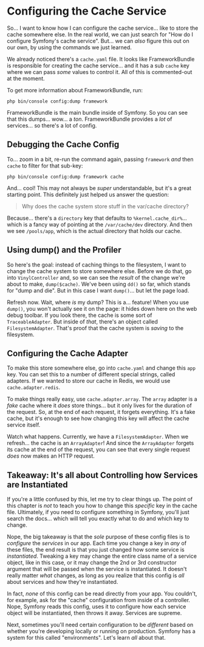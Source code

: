 # Configuring the Cache Service

So... I want to know how I can configure the cache service... like to store the
cache somewhere else. In the real world, we can just search for "How do I configure
Symfony's cache service". But... we can *also* figure this out on our own, by
using the commands we just learned.

We already noticed there's a `cache.yaml` file. It looks like FrameworkBundle is
responsible for creating the cache service... and it has a sub `cache` key where
we can pass *some* values to control it. All of this is commented-out at the moment.

To get more information about FrameworkBundle, run:

```terminal
php bin/console config:dump framework
```

FrameworkBundle is the main bundle inside of Symfony. So you can see that this
dumps... wow... a *ton*. FrameworkBundle provides a *lot* of services... so there's
a lot of config.

## Debugging the Cache Config

To... zoom in a bit, re-run the command again, passing `framework` *and* then
`cache` to filter for that sub-key:

```terminal-silent
php bin/console config:dump framework cache
```

And... cool! This may not always be *super* understandable, but it's a great starting
point. This definitely just helped us answer the question:

> Why does the cache system store stuff in the var/cache directory?

Because... there's a `directory` key that defaults to `%kernel.cache_dir%`... which
is a fancy way of pointing at the `/var/cache/dev` directory. And then we see
`/pools/app`, which is the actual directory that holds our cache.

## Using dump() and the Profiler

So here's the goal: instead of caching things to the filesystem, I want to change
the cache system to store somewhere else. Before we do that, go into
`VinylController` and, so we can see the *result* of the change we're about to make,
`dump($cache)`. We've been using `dd()` so far, which stands for "dump and die".
But in this case I want `dump()`... but let the page load.

Refresh now. Wait, where *is* my dump? This is a... feature! When you use `dump()`,
you won't actually see it on the page: it hides down here on the web debug toolbar.
If you look there, the cache is some sort of `TraceableAdapter`. But inside of *that*,
there's an object called `FilesystemAdapter`. That's proof that the cache system
is *saving* to the filesystem.

## Configuring the Cache Adapter

To make this store somewhere else, go into `cache.yaml` and change this `app` key.
You can set this to a number of different special strings, called adapters. If we
wanted to store our cache in Redis, we would use `cache.adapter.redis`.

To make things really easy, use `cache.adapter.array`. The `array` adapter is a
*fake* cache where it *does* store things... but it only lives for the duration
of the request. So, at the end of each request, it forgets everything. It's a
fake cache, but it's enough to see how changing this key will affect the cache
service itself.

Watch what happens. Currently, we have a `FilesystemAdapter`. When we refresh...
the cache is an `ArrayAdapter`! And since the `ArrayAdapter` forgets its cache at
the end of the request, you can see that every single request *does* now makes an
HTTP request.

## Takeaway: It's all about Controlling how Services are Instantiated

If you're a little confused by this, let me try to clear things up. The point of
this chapter is *not* to teach you how to change this *specific* key in the cache
file. Ultimately, if you need to configure something in Symfony, you'll just search
the docs... which will tell you exactly what to do and which key to change.

Nope, the big takeaway is that the *sole* purpose of these config files is to
*configure* the *services* in our app. Each time you change a key in *any*
of these files, the end result is that you just changed how some service is
*instantiated*. Tweaking a key may change the entire class name of a service object,
like in this case, or it may change the 2nd or 3rd constructor argument that
will be passed when the service is instantiated. It doesn't really matter
*what* changes, as long as you realize that this config is *all* about services
and how they're instantiated.

In fact, *none* of this config can be read directly from your app. You couldn't,
for example, ask for the "cache" configuration from inside of a controller. Nope,
Symfony reads this config, uses it to configure how each service object will be
instantiated, then throws it away. Services are supreme.

Next, sometimes you'll need certain configuration to be *different* based on whether
you're developing locally or running on production. Symfony has a system for
this called "environments". Let's learn *all* about that.
